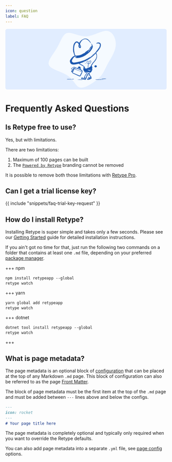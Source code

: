 ```yaml
---
icon: question
label: FAQ
---
```

![](/static/headers/faq.png)

# Frequently Asked Questions

## Is Retype free to use?

Yes, but with limitations.

There are two limitations:

1. Maximum of 100 pages can be built
2. The [`Powered by Retype`](/configuration/project.md#poweredbyretype) branding cannot be removed

It is possible to remove both those limitations with [Retype Pro](/pro.md).

## Can I get a trial license key?

{{ include "snippets/faq-trial-key-request" }}

## How do I install Retype?

Installing Retype is super simple and takes only a few seconds. Please see our [Getting Started](/guides/getting-started.md) guide for detailed installation instructions.

If you ain't got no time for that, just run the following two commands on a folder that contains at least one `.md` file, depending on your preferred [package manager](/guides/getting-started.md#prerequisites).

+++ npm
```
npm install retypeapp --global
retype watch
```
+++ yarn
```
yarn global add retypeapp
retype watch
```
+++ dotnet
```
dotnet tool install retypeapp --global
retype watch
```
+++

## What is page metadata?

The page metadata is an optional block of [configuration](/configuration/page.md) that can be placed at the top of any Markdown `.md` page. This block of configuration can also be referred to as the page [Front Matter](https://jekyllrb.com/docs/front-matter/).

The block of page metadata must be the first item at the top of the `.md` page and must be added between `---` lines above and below the configs.

```md sample.md
---
icon: rocket
---
# Your page title here
```

The page metadata is completely optional and typically only required when you want to override the Retype defaults.

You can also add page metadata into a separate `.yml` file, see [page config](/configuration/page.md#separate-yml-file) options.
